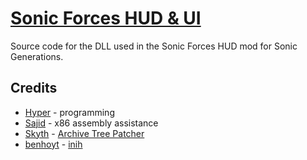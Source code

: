 # [Sonic Forces HUD & UI](https://gamebanana.com/mods/288929)
Source code for the DLL used in the Sonic Forces HUD mod for Sonic Generations.

## Credits
- [Hyper](https://github.com/HyperBE32) - programming
- [Sajid](https://github.com/Sajidur78) - x86 assembly assistance
- [Skyth](https://github.com/blueskythlikesclouds) - [Archive Tree Patcher](https://github.com/HyperBE32/ForcesHUD/blob/main/ForcesHUD/ArchiveTreePatcher.cpp)
- [benhoyt](https://github.com/benhoyt) - [inih](https://github.com/benhoyt/inih)